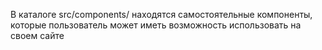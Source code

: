 В каталоге src/components/ находятся самостоятельные компоненты, которые пользователь может иметь возможность использовать на своем сайте